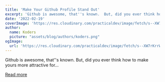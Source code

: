```yaml
---
title: 'Make Your Github Profile Stand Out'
excerpt: 'Github is awesome, that''s known.  But, did you ever think how to make yours more attractive for...'
date: '2022-02-19'
coverImage: 'https://res.cloudinary.com/practicaldev/image/fetch/s--XW7rKrrW--/c_imagga_scale,f_auto,fl_progressive,h_420,q_auto,w_1000/https://dev-to-uploads.s3.amazonaws.com/uploads/articles/wl1hrb3oshky7m3nb2hd.JPG'
author:
  name: Koders
  picture: "assets/blog/authors/koders.png"
ogImage:
  url: 'https://res.cloudinary.com/practicaldev/image/fetch/s--XW7rKrrW--/c_imagga_scale,f_auto,fl_progressive,h_420,q_auto,w_1000/https://dev-to-uploads.s3.amazonaws.com/uploads/articles/wl1hrb3oshky7m3nb2hd.JPG'
---
```


Github is awesome, that''s known.  But, did you ever think how to make yours more attractive for...

[Read more](https://dev.to/saritchaethudis/make-your-github-profile-stand-out-19b2)
